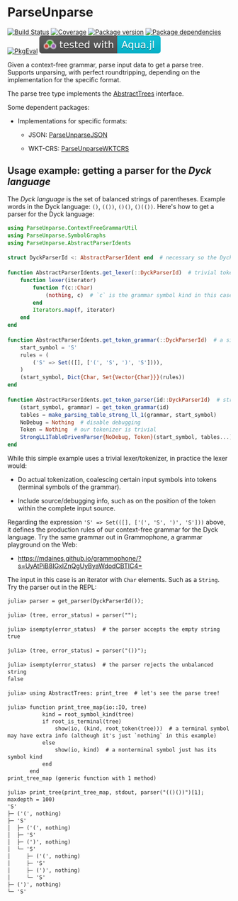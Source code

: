 # ParseUnparse

[![Build Status](https://github.com/nsajko/ParseUnparse.jl/actions/workflows/CI.yml/badge.svg?branch=main)](https://github.com/nsajko/ParseUnparse.jl/actions/workflows/CI.yml?query=branch%3Amain)
[![Coverage](https://codecov.io/gh/nsajko/ParseUnparse.jl/branch/main/graph/badge.svg)](https://codecov.io/gh/nsajko/ParseUnparse.jl)
[![Package version](https://juliahub.com/docs/General/ParseUnparse/stable/version.svg)](https://juliahub.com/ui/Packages/General/ParseUnparse)
[![Package dependencies](https://juliahub.com/docs/General/ParseUnparse/stable/deps.svg)](https://juliahub.com/ui/Packages/General/ParseUnparse?t=2)
[![PkgEval](https://JuliaCI.github.io/NanosoldierReports/pkgeval_badges/P/ParseUnparse.svg)](https://JuliaCI.github.io/NanosoldierReports/pkgeval_badges/P/ParseUnparse.html)
[![Aqua](https://raw.githubusercontent.com/JuliaTesting/Aqua.jl/master/badge.svg)](https://github.com/JuliaTesting/Aqua.jl)

Given a context-free grammar, parse input data to get a parse tree. Supports unparsing, with perfect roundtripping, depending on the implementation for the specific format.

The parse tree type implements the [AbstractTrees](https://github.com/JuliaCollections/AbstractTrees.jl) interface.

Some dependent packages:

* Implementations for specific formats:

    * JSON: [ParseUnparseJSON](https://github.com/nsajko/ParseUnparseJSON.jl)

    * WKT-CRS: [ParseUnparseWKTCRS](https://github.com/nsajko/ParseUnparseWKTCRS.jl)

## Usage example: getting a parser for the *Dyck language*

The *Dyck language* is the set of balanced strings of parentheses. Example words in the Dyck language: `()`, `(())`, `()()`, `()(())`. Here's how to get a parser for the Dyck language:

```julia
using ParseUnparse.ContextFreeGrammarUtil
using ParseUnparse.SymbolGraphs
using ParseUnparse.AbstractParserIdents

struct DyckParserId <: AbstractParserIdent end  # necessary so the Dyck language could be dispatched on

function AbstractParserIdents.get_lexer(::DyckParserId)  # trivial tokenizer
    function lexer(iterator)
        function f(c::Char)
            (nothing, c)  # `c` is the grammar symbol kind in this case
        end
        Iterators.map(f, iterator)
    end
end

function AbstractParserIdents.get_token_grammar(::DyckParserId)  # a simple LL(1) grammar for the Dyck language, with a single nonterminal and two production rules
    start_symbol = 'S'
    rules = (
        ('S' => Set(([], ['(', 'S', ')', 'S']))),
    )
    (start_symbol, Dict{Char, Set{Vector{Char}}}(rules))
end

function AbstractParserIdents.get_token_parser(id::DyckParserId)  # strong-LL(1) parser
    (start_symbol, grammar) = get_token_grammar(id)
    tables = make_parsing_table_strong_ll_1(grammar, start_symbol)
    NoDebug = Nothing  # disable debugging
    Token = Nothing  # our tokenizer is trivial
    StrongLL1TableDrivenParser{NoDebug, Token}(start_symbol, tables...)
end
```

While this simple example uses a trivial lexer/tokenizer, in practice the lexer would:

* Do actual tokenization, coalescing certain input symbols into tokens (terminal symbols of the grammar).

* Include source/debugging info, such as on the position of the token within the complete input source.

Regarding the expression `'S' => Set(([], ['(', 'S', ')', 'S']))` above, it defines the production rules of our context-free grammar for the Dyck language. Try the same grammar out in Grammophone, a grammar playground on the Web:

* https://mdaines.github.io/grammophone/?s=UyAtPiB8IGxlZnQgUyByaWdodCBTIC4=

The input in this case is an iterator with `Char` elements. Such as a `String`. Try the parser out in the REPL:

```julia-repl
julia> parser = get_parser(DyckParserId());

julia> (tree, error_status) = parser("");

julia> isempty(error_status)  # the parser accepts the empty string
true

julia> (tree, error_status) = parser("())");

julia> isempty(error_status)  # the parser rejects the unbalanced string
false

julia> using AbstractTrees: print_tree  # let's see the parse tree!

julia> function print_tree_map(io::IO, tree)
           kind = root_symbol_kind(tree)
           if root_is_terminal(tree)
               show(io, (kind, root_token(tree)))  # a terminal symbol may have extra info (although it's just `nothing` in this example)
           else
               show(io, kind)  # a nonterminal symbol just has its symbol kind
           end
       end
print_tree_map (generic function with 1 method)

julia> print_tree(print_tree_map, stdout, parser("(()())")[1]; maxdepth = 100)
'S'
├─ ('(', nothing)
├─ 'S'
│  ├─ ('(', nothing)
│  ├─ 'S'
│  ├─ (')', nothing)
│  └─ 'S'
│     ├─ ('(', nothing)
│     ├─ 'S'
│     ├─ (')', nothing)
│     └─ 'S'
├─ (')', nothing)
└─ 'S'
```
